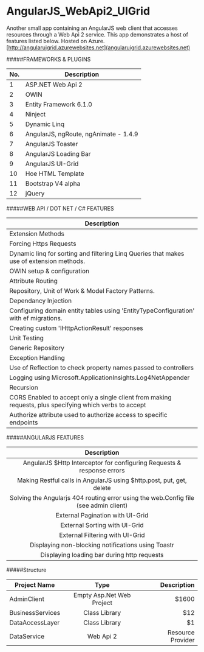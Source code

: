 # AngularJS_WebApi2_UIGrid
Another small app containing an AngularJS web client that accesses resources through a Web Api 2 service. 
This app demonstrates a host of features listed below. Hosted on Azure. [http://angularuigrid.azurewebsites.net](angularuigrid.azurewebsites.net)


#####FRAMEWORKS & PLUGINS

| No.        | Description  |
| -----------|-------------|
| 1 | ASP.NET Web Api 2 |
| 2 | OWIN |
| 3 | Entity Framework 6.1.0 |
| 4 | Ninject |
| 5 | Dynamic Linq |
| 6 | AngularJS, ngRoute, ngAnimate - 1.4.9 |
| 7 | AngularJS Toaster |
| 8 | AngularJS Loading Bar |
| 9 | AngularJS UI-Grid |
| 10 | Hoe HTML Template |
| 11 | Bootstrap V4 alpha |
| 12 | jQuery |


#####WEB API / DOT NET / C# FEATURES

| Description  |
|-------------|
| Extension Methods |
| Forcing Https Requests |
| Dynamic linq for sorting and filtering Linq Queries that makes use of extension methods. |
| OWIN setup & configuration |
| Attribute Routing |
| Repository, Unit of Work & Model Factory Patterns. |
| Dependancy Injection |
| Configuring domain entity tables using 'EntityTypeConfiguration' with ef migrations. |
| Creating custom 'IHttpActionResult' responses |
| Unit Testing |
| Generic Repository |
| Exception Handling |
| Use of Reflection to check property names passed to controllers |
| Logging using Microsoft.ApplicationInsights.Log4NetAppender |
| Recursion |
| CORS Enabled to accept only a single client from making requests, plus specifying which verbs to accept |
| Authorize attribute used to authorize access to specific endpoints |


#####ANGULARJS FEATURES

| Description  |
|:-------------:|
| AngularJS $Http Interceptor for configuring Requests & response errors |
| Making Restful calls in AngularJS using $http.post, put, get, delete |
| Solving the Angularjs 404 routing error using the web.Config file (see admin client) |
| External Pagination with UI-Grid |
| External Sorting with UI-Grid |
| External Filtering with UI-Grid |
| Displaying non-blocking notifications using Toastr |
| Displaying loading bar during http requests |


#####Structure

| Project Name        | Type           | Description  |
| ---------------- |:-------------:| -----:|
| AdminClient     | Empty Asp.Net Web Project | $1600 |
| BusinessServices      |  Class Library      |   $12 |
| DataAccessLayer | Class Library      |    $1 |
| DataService | Web Api 2 | Resource Provider |



